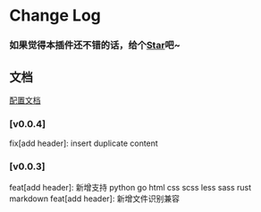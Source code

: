 # Change Log

### 如果觉得本插件还不错的话，给个[Star](https://github.com/LuckRain7/rain-tool-vscode-plugins)吧~

## 文档

[配置文档](https://github.com/LuckRain7/rain-tool-vscode-plugins/wiki/config)

### [v0.0.4]

fix[add header]: insert duplicate content

### [v0.0.3]

feat[add header]: 新增支持 python go html css scss less sass rust markdown
feat[add header]: 新增文件识别兼容
